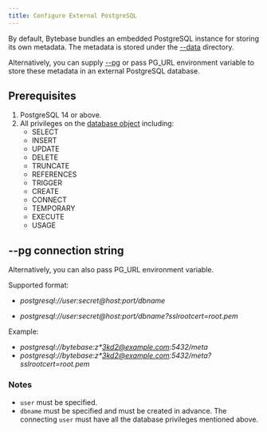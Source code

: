 ```yaml
---
title: Configure External PostgreSQL
---
```


By default, Bytebase bundles an embedded PostgreSQL instance for storing its own metadata. The metadata is stored under the [--data](/docs/reference/command-line#--data-directory) directory.

Alternatively, you can supply [--pg](/docs/reference/command-line#--pg-string) or pass PG_URL environment variable to store these metadata in an external PostgreSQL database.

## Prerequisites

1. PostgreSQL 14 or above.
1. All privileges on the [database object](https://www.postgresql.org/docs/current/sql-grant.html) including:
   - SELECT
   - INSERT
   - UPDATE
   - DELETE
   - TRUNCATE
   - REFERENCES
   - TRIGGER
   - CREATE
   - CONNECT
   - TEMPORARY
   - EXECUTE
   - USAGE

## --pg connection string

<hint-block type="info">

Alternatively, you can also pass PG_URL environment variable.

</hint-block>

Supported format:

- _postgresql://user:secret@host:port/dbname_

- _postgresql://user:secret@host:port/dbname?sslrootcert=root.pem_

Example:

- _postgresql://bytebase:z\*3kd2@example.com:5432/meta_
- _postgresql://bytebase:z\*3kd2@example.com:5432/meta?sslrootcert=root.pem_

### Notes

- `user` must be specified.
- `dbname` must be specified and must be created in advance. The connecting `user` must have all the database privileges mentioned above.
